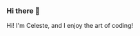 ### Hi there 👋

Hi! I'm Celeste, and I enjoy the art of coding!
<!--
- 🔭 I’m currently working on Robotic Process Automation. 🤖
- 🌱 I’m currently learning Elixir. Projects will be coming soon. 😉
- 📫 How to reach me: Preferably on LinkedIn
- 😄 Pronouns: She/Her
- ⚡ Fun fact: I have a tomato plant. 🍅
-->
